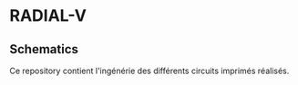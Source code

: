 # RADIAL-V
## Schematics

Ce repository contient l'ingénérie des différents circuits imprimés réalisés.
